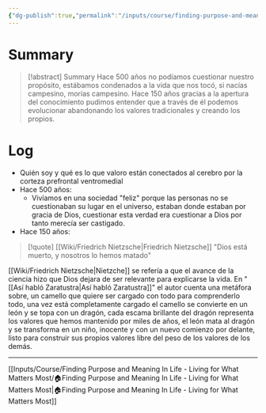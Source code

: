 ```yaml
---
{"dg-publish":true,"permalink":"/inputs/course/finding-purpose-and-meaning-in-life-living-for-what-matters-most/welcome-to-week-2/"}
---
```


# Summary
>[!abstract] Summary
> Hace 500 años no podíamos cuestionar nuestro propósito, estábamos condenados a la vida que nos tocó, si nacías campesino, morías campesino. Hace 150 años gracias a la apertura del conocimiento pudimos entender que a través de él podemos evolucionar abandonando los valores tradicionales y creando los propios.

# Log
- Quién soy y qué es lo que valoro están conectados al cerebro por la corteza prefrontal ventromedial
- Hace 500 años:
   - Vivíamos en una sociedad "feliz" porque las personas no se cuestionaban su lugar en el universo, estaban donde estaban por gracia de Dios, cuestionar esta verdad  era cuestionar a Dios por tanto merecía ser castigado.
- Hace 150 años:
> [!quote] [[Wiki/Friedrich Nietzsche\|Friedrich Nietzsche]]
> "Dios está muerto, y nosotros lo hemos matado"

   [[Wiki/Friedrich Nietzsche\|Nietzche]] se refería a que el avance de la ciencia hizo que Dios dejara de ser relevante para explicarse la vida. En "[[Así habló Zaratustra\|Así habló Zaratustra]]" el autor cuenta una metáfora sobre, un camello que quiere ser cargado con todo para comprenderlo todo, una vez está completamente cargado el camello se convierte en un león y se topa con un dragón, cada escama brillante del dragón representa los valores que hemos mantenido por miles de años, el león mata al dragón y se transforma en un niño, inocente y con un nuevo comienzo por delante, listo para construir sus propios valores libre del peso de los valores de los demás.

---
[[Inputs/Course/Finding Purpose and Meaning In Life - Living for What Matters Most/🏠Finding Purpose and Meaning In Life - Living for What Matters Most\|🏠Finding Purpose and Meaning In Life - Living for What Matters Most]]